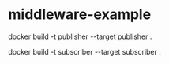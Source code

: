 # middleware-example

docker build -t publisher --target publisher .

docker build -t subscriber --target subscriber .
